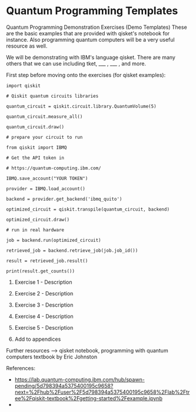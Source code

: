 # Quantum Programming Templates 

Quantum Programming Demonstration Exercises (Demo Templates)
These are the basic examples that are provided with qisket's notebook for instance. Also programming quantum computers will be a  very useful resource as well. 

We will be demonstrating with  IBM's language qisket. There are many others that we can use  including tket,  ___ , ___ , and more. 

First step before moving onto the exercises  (for  qisket examples):  
```
import qiskit

# Qiskit quantum circuits libraries

quantum_circuit = qiskit.circuit.library.QuantumVolume(5)

quantum_circuit.measure_all()

quantum_circuit.draw()

# prepare your circuit to run

from qiskit import IBMQ

# Get the API token in

# https://quantum-computing.ibm.com/

IBMQ.save_account("YOUR TOKEN")

provider = IBMQ.load_account()

backend = provider.get_backend('ibmq_quito')

optimized_circuit = qiskit.transpile(quantum_circuit, backend)

optimized_circuit.draw()

# run in real hardware

job = backend.run(optimized_circuit)

retrieved_job = backend.retrieve_job(job.job_id())

result = retrieved_job.result()

print(result.get_counts())
```
  
1.  Exercise 1 - Description
    
2.  Exercise 2 - Description
    
3.  Exercise 3 - Description
    
4.  Exercise 4 - Description
    
5.  Exercise 5 - Description
    
6.  Add to appendices
    


Further resources --> qisket notebook,  programming with  quantum computers textbook by Eric Johnston

References: 
- https://lab.quantum-computing.ibm.com/hub/spawn-pending/5d798394a5375400195c9658?next=%2Fhub%2Fuser%2F5d798394a5375400195c9658%2Flab%2Ftree%2Fqiskit-textbook%2Fgetting-started%2Fexample.ipynb
- 